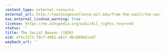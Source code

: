 ```yaml
---
content_type: external-resource
external_url: http://teachingexcellence.mit.edu/from-the-vault/the-social-beaver-1956
has_external_license_warning: true
license: https://en.wikipedia.org/wiki/All_rights_reserved
status: ''
title: The Social Beaver (1956)
uid: afec3371-79cf-4081-ab1f-4bc809eb1adf
wayback_url: ''
---
```

